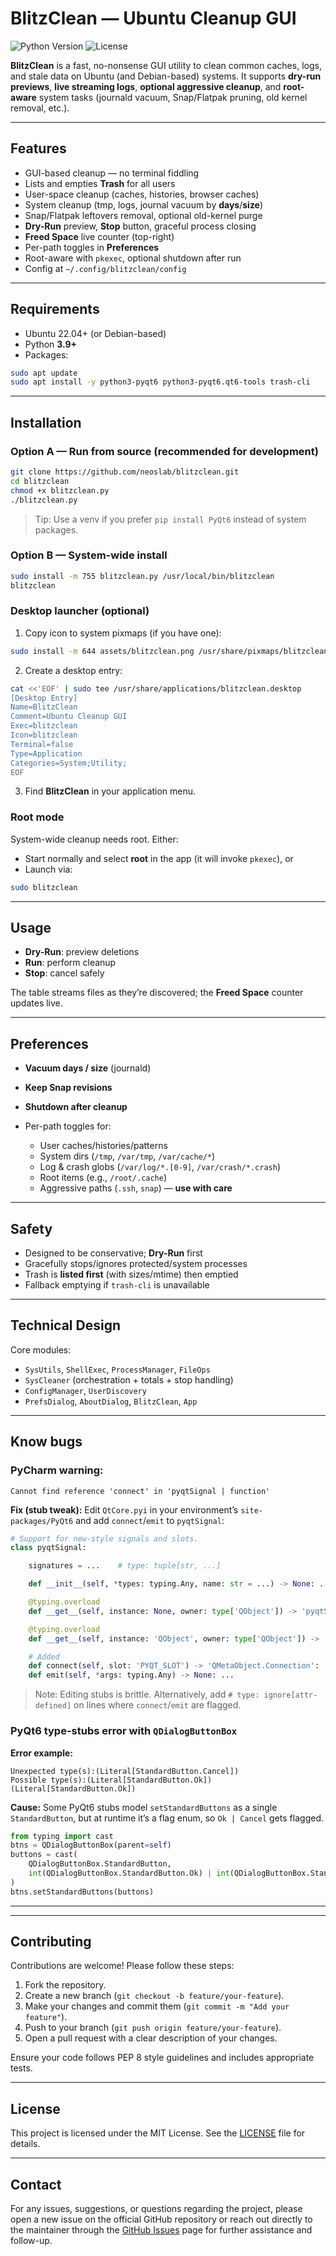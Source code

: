 # BlitzClean — Ubuntu Cleanup GUI

![Python Version](https://img.shields.io/badge/python-3.12%2B-blue)
![License](https://img.shields.io/badge/license-MIT-green)

**BlitzClean** is a fast, no-nonsense GUI utility to clean common caches, logs, and stale data on Ubuntu (and Debian-based) systems. It supports **dry-run previews**, **live streaming logs**, **optional aggressive cleanup**, and **root-aware** system tasks (journald vacuum, Snap/Flatpak pruning, old kernel removal, etc.).

* * *

## Features

- GUI-based cleanup — no terminal fiddling
- Lists and empties **Trash** for all users
- User-space cleanup (caches, histories, browser caches)
- System cleanup (tmp, logs, journal vacuum by **days**/**size**)
- Snap/Flatpak leftovers removal, optional old-kernel purge
- **Dry-Run** preview, **Stop** button, graceful process closing
- **Freed Space** live counter (top-right)
- Per-path toggles in **Preferences**
- Root-aware with `pkexec`, optional shutdown after run
- Config at `~/.config/blitzclean/config`

* * *

## Requirements

- Ubuntu 22.04+ (or Debian-based)
- Python **3.9+**
- Packages:

```bash
sudo apt update
sudo apt install -y python3-pyqt6 python3-pyqt6.qt6-tools trash-cli
```

* * *

## Installation

### Option A — Run from source (recommended for development)

```bash
git clone https://github.com/neoslab/blitzclean.git
cd blitzclean
chmod +x blitzclean.py
./blitzclean.py
```

> Tip: Use a venv if you prefer `pip install PyQt6` instead of system packages.

### Option B — System-wide install

```bash
sudo install -m 755 blitzclean.py /usr/local/bin/blitzclean
blitzclean
```

### Desktop launcher (optional)

1. Copy icon to system pixmaps (if you have one):

```bash
sudo install -m 644 assets/blitzclean.png /usr/share/pixmaps/blitzclean.png
```

2. Create a desktop entry:

```bash
cat <<'EOF' | sudo tee /usr/share/applications/blitzclean.desktop
[Desktop Entry]
Name=BlitzClean
Comment=Ubuntu Cleanup GUI
Exec=blitzclean
Icon=blitzclean
Terminal=false
Type=Application
Categories=System;Utility;
EOF
```

3. Find **BlitzClean** in your application menu.

### Root mode

System-wide cleanup needs root. Either:

* Start normally and select **root** in the app (it will invoke `pkexec`), or
* Launch via:

```bash
sudo blitzclean
```

* * *

## Usage

* **Dry-Run**: preview deletions
* **Run**: perform cleanup
* **Stop**: cancel safely

The table streams files as they’re discovered; the **Freed Space** counter updates live.

* * *

## Preferences

* **Vacuum days / size** (journald)
* **Keep Snap revisions**
* **Shutdown after cleanup**
* Per-path toggles for:

  * User caches/histories/patterns
  * System dirs (`/tmp`, `/var/tmp`, `/var/cache/*`)
  * Log & crash globs (`/var/log/*.[0-9]`, `/var/crash/*.crash`)
  * Root items (e.g., `/root/.cache`)
  * Aggressive paths (`.ssh`, `snap`) — **use with care**

* * *

## Safety

* Designed to be conservative; **Dry-Run** first
* Gracefully stops/ignores protected/system processes
* Trash is **listed first** (with sizes/mtime) then emptied
* Fallback emptying if `trash-cli` is unavailable

* * *

## Technical Design

Core modules:

* `SysUtils`, `ShellExec`, `ProcessManager`, `FileOps`
* `SysCleaner` (orchestration + totals + stop handling)
* `ConfigManager`, `UserDiscovery`
* `PrefsDialog`, `AboutDialog`, `BlitzClean`, `App`

* * *

## Know bugs

### PyCharm warning:

```
Cannot find reference 'connect' in 'pyqtSignal | function'
```

**Fix (stub tweak):** Edit `QtCore.pyi` in your environment’s `site-packages/PyQt6` and add `connect`/`emit` to `pyqtSignal`:

```python
# Support for new-style signals and slots.
class pyqtSignal:

    signatures = ...    # type: tuple[str, ...]

    def __init__(self, *types: typing.Any, name: str = ...) -> None: ...

    @typing.overload
    def __get__(self, instance: None, owner: type['QObject']) -> 'pyqtSignal': ...

    @typing.overload
    def __get__(self, instance: 'QObject', owner: type['QObject']) -> 'pyqtBoundSignal': ...

    # Added
    def connect(self, slot: 'PYQT_SLOT') -> 'QMetaObject.Connection': ...
    def emit(self, *args: typing.Any) -> None: ...
```

> Note: Editing stubs is brittle. Alternatively, add `# type: ignore[attr-defined]` on lines where `connect`/`emit` are flagged.

### PyQt6 type-stubs error with `QDialogButtonBox`

**Error example:**

```
Unexpected type(s):(Literal[StandardButton.Cancel])
Possible type(s):(Literal[StandardButton.Ok])(Literal[StandardButton.Ok])
```

**Cause:** Some PyQt6 stubs model `setStandardButtons` as a single `StandardButton`, but at runtime it’s a flag enum, so `Ok | Cancel` gets flagged.

```python
from typing import cast
btns = QDialogButtonBox(parent=self)
buttons = cast(
    QDialogButtonBox.StandardButton,
    int(QDialogButtonBox.StandardButton.Ok) | int(QDialogButtonBox.StandardButton.Cancel)
)
btns.setStandardButtons(buttons)
```

* * *


* * *

## Contributing

Contributions are welcome! Please follow these steps:

1. Fork the repository.
2. Create a new branch (`git checkout -b feature/your-feature`).
3. Make your changes and commit them (`git commit -m "Add your feature"`).
4. Push to your branch (`git push origin feature/your-feature`).
5. Open a pull request with a clear description of your changes.

Ensure your code follows PEP 8 style guidelines and includes appropriate tests.

* * *

## License

This project is licensed under the MIT License. See the [LICENSE](LICENSE) file for details.

* * *

## Contact

For any issues, suggestions, or questions regarding the project, please open a new issue on the official GitHub repository or reach out directly to the maintainer through the [GitHub Issues](issues) page for further assistance and follow-up.